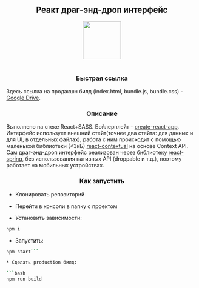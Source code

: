 <div align="center">
<h2>Реакт драг-энд-дроп интерфейс</h2>
  <a href="https://reactjs.org/">
    <img width="100" heigth="100" src="https://upload.wikimedia.org/wikipedia/commons/thumb/a/a7/React-icon.svg/1280px-React-icon.svg.png">
  </a>
  <br>
  <br>
  </div>
<h3 align="center">Быстрая ссылка</h3>

Здесь ссылка на продакшн билд (index.html, bundle.js, bundle.css) - [Google Drive](https://drive.google.com/open?id=1E-m1lbb8KC0DgaJFmBQ8KEBiBa66Dea7). 

<h3 align="center">Описание</h3>

Выполнено на стеке React+SASS. Бойлерплейт - [create-react-app](https://github.com/facebook/create-react-app). Интерфейс использует внешний стейт(точнее два стейта: для данных и для UI, в отдельных файлах), работа с ним происходит с помощью маленькой библиотеки (<3кБ) [react-contextual](https://github.com/drcmda/react-contextual) на основе Context API. Сам драг-энд-дроп интерфейс реализован через библиотеку [react-spring](https://github.com/drcmda/react-spring), без использования нативных API (droppable и т.д.), поэтому работает на мобильных устройствах.

<h3 align="center">Как запустить</h3>

* Клонировать репозиторий

* Перейти в консоли в папку с проектом

* Установить зависимости:

```bash
npm i
```
* Запустить:

```bash
npm start```

* Сделать production билд:

```bash
npm run build
```
